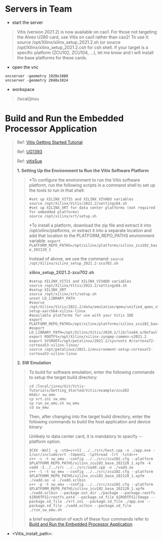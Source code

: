 # Servers in Team

* start the server
>Vitis (version 2021.2) is now available on cao1.
>For those not targeting the Alveo U280 card, use Vitis on cao1 rather than cao2!
>To use it: source /opt/Xilinx/xilinx_setup_2021.2.sh (or source /opt/Xilinx/xilinx_setup_2021.2.csh for csh shell.
>If your target is a specific platform (ZCU102, ZCU104, ...), let me know and I will install the base platforms for these cards.


* open the vnc
```
vncserver -geometry 1920x1080
vncserver -geometry 2048x1024
```

* workspace
>/local/jinxu


# Build and Run the Embedded Processor Application 
>Ref: [Vitis Getting Started Tutorial](https://github.com/Xilinx/Vitis-Tutorials/blob/2021.2/Getting_Started/Vitis/Part2.md)
>
>Ref: [UG1393](https://docs.xilinx.com/r/2021.2-English/ug1393-vitis-application-acceleration/Setting-Up-the-Environment-to-Run-the-Vitis-Software-Platform)
>
>Ref: [vitisSue](https://github.com/weenershine/Vitis/blob/main/vitisSue.md)
>
> **1. Setting Up the Environment to Run the Vitis Software Platform**
>>\*To configure the environment to run the Vitis software platform, run the following scripts in a command shell to set up the tools to run in that shell:
>>```
>>#set up XILINX_VITIS and XILINX_VIVADO variables 
>>source /opt/Xilinx/Vitis/2021.2/settings64.sh
>>#set up XILINX_XRT for data center platforms (not required for embedded platforms)
>>source /opt/xilinx/xrt/setup.sh
>>```
>>\*To install a platform, download the zip file and extract it into /opt/xilinx/platforms, or extract it into a separate location and add that location to the PLATFORM_REPO_PATHS environment variable.
>>`export PLATFORM_REPO_PATHS=/opt/xilinx/platforms/xilinx_zcu102_base_202120_1`
>>
>>Instead of above, we use the command:
>>`source /opt/Xilinx/xilinx_setup_2021.2-zcu702.sh`
>>
>>**xilinx_setup_2021.2-zcu702.sh**
>>```
>>#setup XILINX_VITIS and XILINX_VIVADO variables
>>source /opt/Xilinx/Vitis/2021.2/settings64.sh
>>#setup XILINX_XRT
>>source /opt/xilinx/xrt/setup.sh
>>unset LD_LIBRARY_PATH
>>#source /opt/Xilinx/Vitis/2021.2/data/emulation/qemu/unified_qemu_v5_0/environment-setup-aarch64-xilinx-linux
>>#available platforms for use with your Vitis IDE
>>export PLATFORM_REPO_PATHS=/opt/xilinx/platforms/xilinx_zcu102_base_202120_1
>>#export LD_LIBRARY_PATH=/opt/Xilinx/Vitis/2020.2/lib/lnx64.o/Default
>>export ROOTFS=/opt/Xilinx/xilinx-zynqmp-common-v2021.2
>>export SYSROOT=/opt/petalinux/2021.2/sysroots #/cortexa72-cortexa53-xilinx-linux/
>>source /opt/petalinux/2021.2/environment-setup-cortexa72-cortexa53-xilinx-linux
>>```
> **2. SW Emulation**
>> To build for software emulation, enter the following commands to setup the target build directory:
>> ```
>> cd /local/jinxu/Git/Vitis-Tutorials/Getting_Started/Vitis/example/zcu102
>> mkdir sw_emu 
>> cp xrt.ini sw_emu
>> cp run_sw_emu.sh sw_emu
>> cd sw_emu
>> ```
>> Then, after changing into the target build directory, enter the following commands to build the host application and device binary:
>> 
>> Unlikely to data center card, it is mandatory to specify --platform option.
>> ```
>> $CXX -Wall -g -std=c++11 ../../src/host.cpp -o ./app.exe -I/usr/include/xrt -lOpenCL -lpthread -lrt -lstdc++ 
>> v++ -c -t sw_emu --config ../../src/zcu102.cfg --platform $PLATFORM_REPO_PATHS/xilinx_zcu102_base_202120_1.xpfm -k vadd -I../../src ../../src/vadd.cpp -o ./vadd.xo 
>> v++ -l -t sw_emu --config ../../src/zcu102.cfg --platform $PLATFORM_REPO_PATHS/xilinx_zcu102_base_202120_1.xpfm ./vadd.xo -o ./vadd.xclbin 
>> v++ -p -t sw_emu --config ../../src/zcu102.cfg --platform $PLATFORM_REPO_PATHS/xilinx_zcu102_base_202120_1.xpfm ./vadd.xclbin --package.out_dir ./package --package.rootfs ${ROOTFS}/rootfs.ext4 --package.sd_file ${ROOTFS}/Image --package.sd_file ./xrt.ini --package.sd_file ./app.exe --package.sd_file ./vadd.xclbin --package.sd_file ./run_sw_emu.sh 
>> ```
>>a brief explanation of each of these four commands refer to [Build and Run the Embedded Processor Application](https://github.com/Xilinx/Vitis-Tutorials/blob/2021.2/Getting_Started/Vitis/Part4-embedded_platform.md)

* <Vitis_install_path>: 
